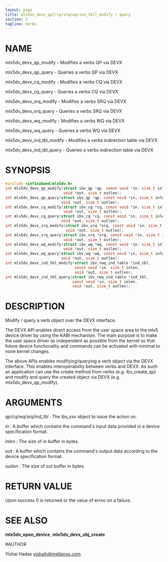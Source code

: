 ```yaml
---
layout: page
title: mlx5dv_devx_qp[/cq/srq/wq/ind_tbl]_modify / query
section: 3
tagline: Verbs
---
```


# NAME

mlx5dv_devx_qp_modify -  Modifies a verbs QP via DEVX

mlx5dv_devx_qp_query -   Queries a verbs QP via DEVX

mlx5dv_devx_cq_modify -  Modifies a verbs CQ via DEVX

mlx5dv_devx_cq_query -   Queries a verbs CQ via DEVX

mlx5dv_devx_srq_modify -  Modifies a verbs SRQ via DEVX

mlx5dv_devx_srq_query -   Queries a verbs SRQ via DEVX

mlx5dv_devx_wq_modify -  Modifies a verbs WQ via DEVX

mlx5dv_devx_wq_query -   Queries a verbs WQ via DEVX

mlx5dv_devx_ind_tbl_modify -  Modifies a verbs indirection table via DEVX

mlx5dv_devx_ind_tbl_query -   Queries a verbs indirection table via DEVX

# SYNOPSIS

```c
#include <infiniband/mlx5dv.h>
int mlx5dv_devx_qp_modify(struct ibv_qp *qp, const void *in, size_t inlen,
                          void *out, size_t outlen);
int mlx5dv_devx_qp_query(struct ibv_qp *qp, const void *in, size_t inlen,
                         void *out, size_t outlen);
int mlx5dv_devx_cq_modify(struct ibv_cq *cq, const void *in, size_t inlen,
                          void *out, size_t outlen);
int mlx5dv_devx_cq_query(struct ibv_cq *cq, const void *in, size_t inlen,
                         void *out, size_t outlen);
int mlx5dv_devx_srq_modify(struct ibv_srq *srq, const void *in, size_t inlen,
                           void *out, size_t outlen);
int mlx5dv_devx_srq_query(struct ibv_srq *srq, const void *in, size_t inlen,
                          void *out, size_t outlen);
int mlx5dv_devx_wq_modify(struct ibv_wq *wq, const void *in, size_t inlen,
                          void *out, size_t outlen);
int mlx5dv_devx_wq_query(struct ibv_wq *wq, const void *in, size_t inlen,
                         void *out, size_t outlen);
int mlx5dv_devx_ind_tbl_modify(struct ibv_rwq_ind_table *ind_tbl,
                               const void *in, size_t inlen,
                               void *out, size_t outlen);
int mlx5dv_devx_ind_tbl_query(struct ibv_rwq_ind_table *ind_tbl,
                              const void *in, size_t inlen,
                              void *out, size_t outlen);
```

# DESCRIPTION

Modify / query a verb object over the DEVX interface.

The DEVX API enables direct access from the user space area to the mlx5 device
driver by using the KABI mechanism.  The main purpose is to make the user
space driver as independent as possible from the kernel so that future device
functionality and commands can be activated with minimal to none kernel changes.

The above APIs enables modifying/querying a verb object via the DEVX interface.
This enables interoperability between verbs and DEVX.  As such an application
can use the create method from verbs (e.g. ibv_create_qp) and modify and query the created
object via DEVX (e.g. mlx5dv_devx_qp_modify).

# ARGUMENTS
*qp/cq/wq/srq/ind_tbl*
:	The ibv_xxx object to issue the action on.

*in*
:	A buffer which contains the command's input data provided in a device specification format.

*inlen*
:	The size of *in* buffer in bytes.

*out*
:	 A buffer which contains the command's output data according to the device specification format.

*outlen*
:	The size of *out* buffer in bytes.


# RETURN VALUE

Upon success 0 is returned or the value of errno on a failure.

# SEE ALSO

**mlx5dv_open_device**, **mlx5dv_devx_obj_create**

#AUTHOR

Yishai Hadas  <yishaih@mellanox.com>
